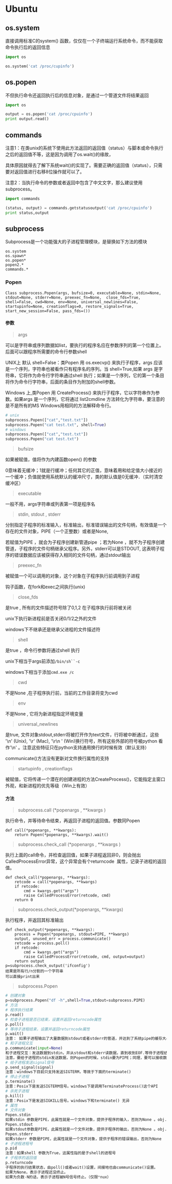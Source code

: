 

# Ubuntu

## os.system

直接调用标准C的system() 函数，仅仅在一个子终端运行系统命令，而不能获取命令执行后的返回信息

```python
import os

os.system('cat /proc/cupinfo')
```

## os.popen

不但执行命令还返回执行后的信息对象，是通过一个管道文件将结果返回

```python
import os

output = os.popen('cat /proc/cpuinfo')
print output.read()
```

## commands

注意1：在类unix的系统下使用此方法返回的返回值（status）与脚本或命令执行之后的返回值不等，这是因为调用了os.wait()的缘故，

​          具体原因就得去了解下系统wait()的实现了。需要正确的返回值（status），只需要对返回值进行右移8位操作就可以了。

注意2：当执行命令的参数或者返回中包含了中文文字，那么建议使用subprocess。

```python
import commands

(status, output) = commands.getstatusoutput('cat /proc/cpuinfo')
print status,output
```

## subprocess

Subprocess是一个功能强大的子进程管理模块，是替换如下方法的模块

```
os.system
os.spawn*
os.popen*
popen2.*
commands.*
```

### Popen

```
Class subprocess.Popen(args, bufsize=0, executable=None, stdin=None, stdout=None, stderr=None, preexec_fn=None,  close_fds=True, shell=False, cwd=None, env=None, universal_newlines=False, startupinfo=None, creationflags=0, restore_signals=True, start_new_session=False, pass_fds=())
```
#### 参数

> args  

可以是字符串或序列数据如list，要执行的程序名应在参数序列的第一个位置上。后面可以跟程序所需要的命令行参数shell

UNIX上 默认 shell=False：类Popen 用  os.execvp() 来执行子程序，args  应该是一个序列，字符串也被看作只有程序名的序列。当 shell=True,如果 args 是字符串，它将作为命令行字符串通过shell 执行；如果是一个序列，它的第一个条目将作为命令行字符串，后面的条目作为附加的shell参数。

Windows 上,类Popen 用 CreateProcess() 来执行子程序，它以字符串作为参数。如果args 是一个序列，它将通过 list2cmdline 方法转化为字符串，要注意的是不是所有的MS Windows用相同的方法解释命令行。

```python
# unix
subprocess.Popen(["cat","test.txt"])
subprocess.Popen("cat test.txt", shell=True)
# windows
subprocess.Popen(["cat","test.txt"])
subprocess.Popen("cat test.txt")
```

> bufsize

如果被赋值，值将作为内建函数open() 的参数

0意味着无缓冲；1就是行缓冲；任何其它的正值，意味着用和给定值大小接近的一个缓冲；负值就使用系统默认的缓冲尺寸，类的默认值是0无缓冲．（实时清空缓冲区）

> executable

一般不用，args字符串或列表第一项是程序名

> stdin, stdout , stderr

分别指定子程序的标准输入，标准输出，标准错误输出的文件句柄，有效值是一个存在的文件对象，PIPE（一个正整数）或者是None, 

若赋值为PIPE ，就会为子程序创建新管道pipe ；若为None ，就不为子程序创建管道，子程序的文件句柄继承父程序。另外，stderr可以是STDOUT, 这表明子程序的错误数据应该被获得存入相同的文件句柄，通过stdout输出

> preexec_fn

被赋值一个可以调用的对象，这个对象在子程序执行前调用到子进程

钩子函数，在fork和exec之间执行(unix)

> close_fds

是true , 所有的文件描述符号除了0,1,2 在子程序执行前将被关闭

unix下执行新进程前是否关闭0/1/2之外的文件

windows下不继承还是继承父进程的文件描述符

> shell

是true ，命令行参数将通过shell 执行

unix下相当于args前添加`/bin/sh``-c`

windows下相当于添加`cmd.exe /c`

> cwd 

不是None ,在子程序执行前，当前的工作目录将变为cwd

> env

不是None , 它将为新进程指定环境变量

> universal_newlines

是true, 文件对象stdout,stderr将被打开作为text文件，行将被中断通过，这些 '\n' (Unix), '\r' (Mac), '\r\n ' (Win)换行符号，所有这些外部的符号被python 看作'\n' 。注意这些特征只在python支持通用换行的时候有效（默认支持）

communicate()方法没有更新对文件换行属性的支持

> startupinfo , creationflags

被赋值，它将传递一个潜在的创建进程的方法CreateProcess()，它能指定主窗口外观，和新进程的优先等级（Win上有效）

#### 方法

> subprocess.call (*popenargs , **kwargs )

执行命令，并等待命令结束，再返回子进程的返回值。参数同Popen

```
def call(*popenargs, **kwargs):
    return Popen(*popenargs, **kwargs).wait()
```

> subprocess.check_call (*popenargs , **kwargs )

执行上面的call命令，并检查返回值，如果子进程返回非0，则会抛出CalledProcessError异常，这个异常会有个returncode  属性，记录子进程的返回值。

```
def check_call(*popenargs, **kwargs):
    retcode = call(*popenargs, **kwargs)
    if retcode:
        cmd = kwargs.get("args")
        raise CalledProcessError(retcode, cmd)
    return 0
```

> subprocess.check_output(*popenargs, **kwargs)

执行程序，并返回其标准输出

```
def check_output(*popenargs, **kwargs):
    process = Popen(*popenargs, stdout=PIPE, **kwargs)
    output, unused_err = process.communicate()
    retcode = process.poll()
    if retcode:
        cmd = kwargs.get("args")
        raise CalledProcessError(retcode, cmd, output=output)
    return output
p=subprocess.check_output('ifconfig')
结果是所有行/n分割的一个字符串
可以直接print出来 
```

> subprocess.Popen

```python
# 创建对象
p=subprocess.Popen("df -h",shell=True,stdout=subprocess.PIPE)
# 方法
# 程序执行结果
p.read()
# 检查子进程是否已结束，设置并返回returncode属性
p.poll()
# 等待子进程结束，设置并返回returncode属性
p.wait()
注意： 如果子进程输出了大量数据到stdout或者stderr的管道，并达到了系统pipe的缓存大小的话，子进程会等待父进程读取管道，而父进程此时正wait着的话，将会产生传说中的死锁，后果是非常严重滴。建议使用communicate() 来避免这种情况的发生
# 和子进程交互
p.communicate(input=None)
和子进程交互：发送数据到stdin，并从stdout和stderr读数据，直到收到EOF.等待子进程结束。可选的input如有有的话，要为字符串类型。此函数返回一个元组： (stdoutdata , stderrdata ) 。
注意，要给子进程的stdin发送数据，则Popen的时候，stdin要为PIPE；同理，要可以接收数据的话，stdout或者stderr也要为PIPE。
# 给子进程发送signal信号
p.send_signal(signal)
注意：windows下目前只支持发送SIGTERM，等效于下面的terminate() 
# 停止子进程
p.terminate()
注意：Posix下是发送SIGTERM信号。windows下是调用TerminateProcess()这个API
# 杀死子进程
p.kill()
注意：Posix下是发送SIGKILL信号。windows下和terminate() 无异
# 属性
# 文件对象
Popen.stdin
如果stdin 参数是PIPE，此属性就是一个文件对象，提供子程序的输入，否则为None 。obj.stdin.write("args")
Popen.stdout
如果stdout参数是PIPE，此属性就是一个文件对象，提供子程序的输出，否则为None 。obj.stdout.read()
Popen.stderr
如果stderr 参数是PIPE，此属性就是一个文件对象，提供子程序的错误输出，否则为None
# 子进程进程号
p.pid
注意：如果shell 参数为True，这属性指的是子shell的进程号
# 子程序的返回值
p.returncode
子程序的执行结果状态，由poll()或者wait()设置，间接地也由communicate()设置。
如果为None，表示子进程还没终止。
如果为负数-N的话，表示子进程被N号信号终止。（仅限*nux）



```

